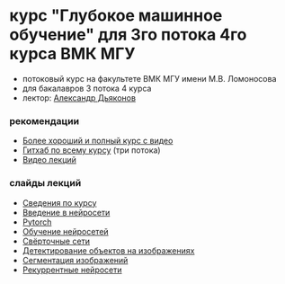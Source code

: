 # курс "Глубокое машинное обучение" для 3го потока 4го курса ВМК МГУ

* потоковый курс на факультете ВМК МГУ имени М.В. Ломоносова 
* для бакалавров 3 потока 4 курса
* лектор: [Александр Дьяконов](https://dyakonov.org/ag/)

### рекомендации

* [Более хороший и полный курс с видео](https://github.com/Dyakonov/DL)
* [Гитхаб по всему курсу](https://github.com/MSU-ML-COURSE/DL-COURSE-22) (три потока)
* [Видео лекций](https://www.youtube.com/watch?v=KliGDqLIz1A&list=PLhe7c-LCgl4KOFXmNgNsXM5mhYdLq_hxn)

### слайды лекций

* [Сведения по курсу](DL_intro.pdf)
* [Введение в нейросети](MSUDL_lec1.pdf)
* [Pytorch](MSUDL_lec2_pytorch_02.pdf)
* [Обучение нейросетей](MSUDL_lec3_learning.pdf)
* [Свёрточные сети](MSUDL_lec4_cnn.pdf)
* [Детектирование объектов на изображениях](MSUDL_lec5_objdetect.pdf)
* [Сегментация изображений](MSUDL_lec6_segmentation.pdf)
* [Рекуррентные нейросети](MSUDL_lec7_rnn.pdf)
